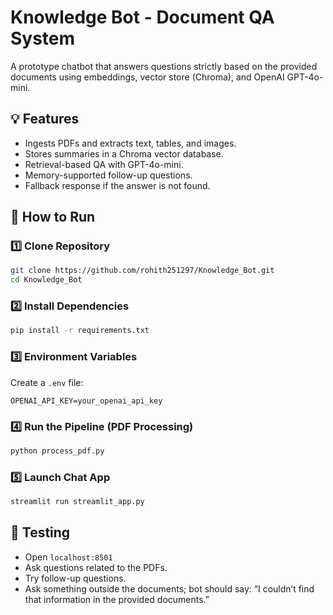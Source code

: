 
# Knowledge Bot - Document QA System

A prototype chatbot that answers questions strictly based on the provided documents using embeddings, vector store (Chroma), and OpenAI GPT-4o-mini.

## 💡 Features
- Ingests PDFs and extracts text, tables, and images.
- Stores summaries in a Chroma vector database.
- Retrieval-based QA with GPT-4o-mini.
- Memory-supported follow-up questions.
- Fallback response if the answer is not found.

## 🚀 How to Run
### 1️⃣ Clone Repository
```bash
git clone https://github.com/rohith251297/Knowledge_Bot.git
cd Knowledge_Bot
```

### 2️⃣ Install Dependencies
```bash
pip install -r requirements.txt
```

### 3️⃣ Environment Variables
Create a `.env` file:
```
OPENAI_API_KEY=your_openai_api_key
```

### 4️⃣ Run the Pipeline (PDF Processing)
```bash
python process_pdf.py
```

### 5️⃣ Launch Chat App
```bash
streamlit run streamlit_app.py
```

## 🧪 Testing
- Open `localhost:8501`
- Ask questions related to the PDFs.
- Try follow-up questions.
- Ask something outside the documents; bot should say:
“I couldn’t find that information in the provided documents.”
